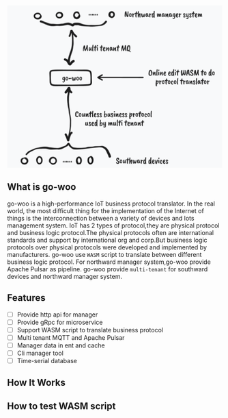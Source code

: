 <p align="center">
  <img src="website/whats.png" alt="go-woo">
</p>

## What is go-woo
go-woo is a high-performance IoT business protocol translator. 
In the real world, the most difficult thing for the implementation 
of the Internet of things is the interconnection between a variety 
of devices and lots management system.
IoT has 2 types of protocol,they are physical protocol and business 
logic protocol.The physical protocols often are international standards 
and support by international org and corp.But business logic protocols
over physical protocols were developed and implemented by manufacturers.
go-woo use `WASM` script to translate between different business logic 
protocol.
For northward manager system,go-woo provide Apache Pulsar as pipeline.
go-woo provide `multi-tenant` for southward devices and northward manager
system.

## Features
- [ ] Provide http api for manager
- [ ] Provide gRpc for microservice
- [ ] Support WASM script to translate business protocol 
- [ ] Multi tenant MQTT and Apache Pulsar
- [ ] Manager data in ent and cache
- [ ] Cli manager tool
- [ ] Time-serial database

## How It Works
## How to test WASM script